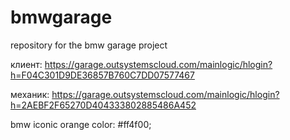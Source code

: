# bmwgarage
repository for the bmw garage project

клиент:
https://garage.outsystemscloud.com/mainlogic/hlogin?h=F04C301D9DE36857B760C7DD07577467

механик:
https://garage.outsystemscloud.com/mainlogic/hlogin?h=2AEBF2F65270D404333802885486A452

bmw iconic orange
color: #ff4f00;
